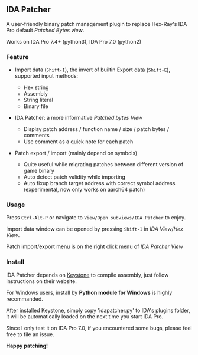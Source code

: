 ## IDA Patcher
A user-friendly binary patch management plugin to replace Hex-Ray's IDA Pro default *Patched Bytes view*. 

Works on IDA Pro 7.4+ (python3), IDA Pro 7.0 (python2)

### Feature
- Import data (`Shift-I`), the invert of builtin Export data (`Shift-E`), supported input methods:
    - Hex string
    - Assembly
    - String literal
    - Binary file

- IDA Patcher: a more informative *Patched bytes View*
    - Display patch address / function name / size / patch bytes / comments
    - Use comment as a quick note for each patch

- Patch export / import (mainly depend on symbols)
    - Quite useful while migrating patches between different version of game binary
    - Auto detect patch validity while importing
    - Auto fixup branch target address with correct symbol address (experimental, now only works on aarch64 patch)

### Usage
Press `Ctrl-Alt-P` or navigate to `View/Open subviews/IDA Patcher` to enjoy.

Import data window can be opened by pressing `Shift-I` in *IDA View*/*Hex View*.

Patch import/export menu is on the right click menu of *IDA Patcher View*

### Install
IDA Patcher depends on [Keystone](http://www.keystone-engine.org/) to compile assembly, just follow instructions on their website. 

For Windows users, install by **Python module for Windows** is highly recommanded.

After installed Keystone, simply copy 'idapatcher.py' to IDA's plugins folder, it will be automatically loaded on the next time you start IDA Pro.

Since I only test it on IDA Pro 7.0, if you encountered some bugs, please feel free to file an issue.

**Happy patching!**
